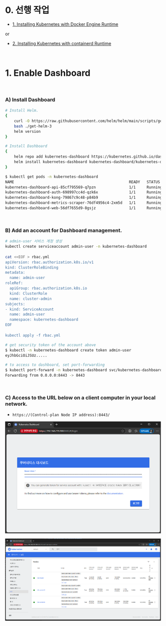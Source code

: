 # 0. 선행 작업

- [1. Installing Kubernetes with Docker Engine Runtime](https://github.com/revenge1005/k8s-cluster-setup/tree/main/02.%20Container%20runtime/02-01.%20Docker%20Engine)

or

- [2. Installing Kubernetes with containerd Runtime](https://github.com/revenge1005/k8s-cluster-setup/tree/main/02.%20Container%20runtime/02-02.%20containerd)

<br>

# 1. Enable Dashboard

<BR>

### A) Install Dashboard 

```bash
# Install Helm.
{
    curl -O https://raw.githubusercontent.com/helm/helm/main/scripts/get-helm-3
    bash ./get-helm-3
    helm version
}
```

```bash
# Install Dashboard 
{
    helm repo add kubernetes-dashboard https://kubernetes.github.io/dashboard/
    helm install kubernetes-dashboard kubernetes-dashboard/kubernetes-dashboard --create-namespace --namespace kubernetes-dashboard
}
```

```bash
$ kubectl get pods -n kubernetes-dashboard
NAME                                                    READY   STATUS    RESTARTS   AGE
kubernetes-dashboard-api-85cf795569-q7pzn               1/1     Running   0          54s
kubernetes-dashboard-auth-698997cc4d-qzk6x              1/1     Running   0          54s
kubernetes-dashboard-kong-79867c9c48-p84b9              1/1     Running   0          54s
kubernetes-dashboard-metrics-scraper-76df4956c4-2xm5d   1/1     Running   0          54s
kubernetes-dashboard-web-56df7655d9-8gsjz               1/1     Running   0          54s
```

<BR>

### B) 	Add an account for Dashboard management.

```bash
# admin-user 서비스 계정 생성
kubectl create serviceaccount admin-user -n kubernetes-dashboard

cat <<EOF > rbac.yml
apiVersion: rbac.authorization.k8s.io/v1
kind: ClusterRoleBinding
metadata:
  name: admin-user
roleRef:
  apiGroup: rbac.authorization.k8s.io
  kind: ClusterRole
  name: cluster-admin
subjects:
- kind: ServiceAccount
  name: admin-user
  namespace: kubernetes-dashboard
EOF 

kubectl apply -f rbac.yml
```

```bash
# get security token of the account above
$ kubectl -n kubernetes-dashboard create token admin-user
eyJhbGciOiJSUz.....
```

```bash
# to access to dashboard, set port-forwarding
$ kubectl port-forward -n kubernetes-dashboard svc/kubernetes-dashboard-kong-proxy --address 0.0.0.0 8443:443
Forwarding from 0.0.0.0:8443 -> 8443
```

<BR>

### C) Access to the URL below on a client computer in your local network.

- `https://(Control-plan Node IP address):8443/`

![03-2-1](https://github.com/revenge1005/k8s-cluster-setup/blob/main/03.%20multi-node_Dashboard/03-4.%20Enable%20Dashboard/03-2-1.PNG)

![03-2-2](https://github.com/revenge1005/k8s-cluster-setup/blob/main/03.%20multi-node_Dashboard/03-4.%20Enable%20Dashboard/03-2-2.PNG)